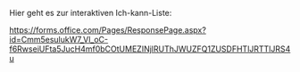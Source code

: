 Hier geht es zur interaktiven Ich-kann-Liste: 

<https://forms.office.com/Pages/ResponsePage.aspx?id=Cmm5esulukW7_Vl_oC-f6RwseiUFta5JucH4mf0bCOtUMEZINjlRUThJWUZFQ1ZUSDFHTlJRTTlJRS4u>